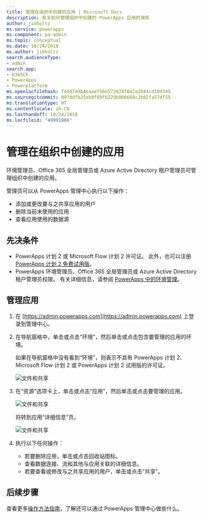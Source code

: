 ```yaml
---
title: 管理在组织中创建的应用 | Microsoft Docs
description: 有关如何管理组织中创建的 PowerApps 应用的演练
author: jimholtz
ms.service: powerapps
ms.component: pa-admin
ms.topic: conceptual
ms.date: 10/24/2018
ms.author: jimholtz
search.audienceType:
- admin
search.app:
- D365CE
- PowerApps
- Powerplatform
ms.openlocfilehash: f4dd7ddb4eaaef56b5720287842a2b84cd10d345
ms.sourcegitcommit: 097ddfb25eb0f09f0229b866668c2b02fa57df55
ms.translationtype: HT
ms.contentlocale: zh-CN
ms.lasthandoff: 10/24/2018
ms.locfileid: "49991806"
---
```

# <a name="manage-apps-created-in-your-organization"></a>管理在组织中创建的应用 
环境管理员、Office 365 全局管理员或 Azure Active Directory 租户管理员可管理组织中创建的应用。

管理员可以从 PowerApps 管理中心执行以下操作：
* 添加或更改要与之共享应用的用户
* 删除当前未使用的应用
* 查看应用使用的数据源

## <a name="prerequisites"></a>先决条件
* PowerApps 计划 2 或 Microsoft Flow 计划 2 许可证。 此外，也可以注册 [PowerApps 计划 2 免费试用版](https://web.powerapps.com/signup?redirect=marketing&email=)。
* PowerApps 环境管理员、Office 365 全局管理员或 Azure Active Directory 租户管理员权限。 有关详细信息，请参阅 [PowerApps 中的环境管理](environments-administration.md)。

## <a name="manage-an-app"></a>管理应用
1. 在 [https://admin.powerapps.com](https://admin.powerapps.com) 上登录到管理中心。
2. 在导航窗格中，单击或点击“环境”，然后单击或点击包含要管理的应用的环境。

    如果在导航窗格中没有看到“环境”，则表示不具有 PowerApps 计划 2、Microsoft Flow 计划 2 或 PowerApps 计划 2 试用版的许可证。

    ![文件和共享](./media/admin-manage-apps/environment.png)
3. 在“资源”选项卡上，单击或点击“应用”，然后单击或点击要管理的应用。

   ![文件和共享](./media/admin-manage-apps/resources.png)

    将转到应用“详细信息”页。

    ![文件和共享](./media/admin-manage-apps/app-details.png)
4. 执行以下任何操作：

    * 若要删除应用，单击或点击回收站图标。
    * 查看数据连接、流和其他与应用关联的详细信息。
    * 若要查看或修改与之共享应用的用户，单击或点击“共享”。

## <a name="next-steps"></a>后续步骤
查看更多[操作方法指南](signup-for-powerapps-admin.md)，了解还可以通过 PowerApps 管理中心做些什么。

